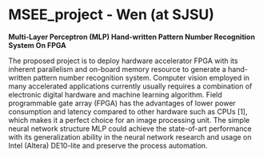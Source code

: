 # MSEE_project - Wen (at SJSU)

**Multi-Layer Perceptron (MLP) Hand-written Pattern Number Recognition System On FPGA**

The proposed project is to deploy hardware accelerator FPGA with its inherent parallelism and on-board memory resource to generate a hand-written pattern number recognition system. Computer vision employed in many accelerated applications currently usually requires a combination of electronic digital hardware and machine learning algorithm. Field programmable gate array (FPGA) has the advantages of lower power consumption and latency compared to other hardware such as CPUs [1], which makes it a perfect choice for an image processing unit. The simple neural network structure MLP could achieve the state-of-art performance with its generalization ability in the neural network research and usage on Intel (Altera) DE10-lite and preserve the process automation. 
